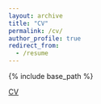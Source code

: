```yaml
---
layout: archive
title: "CV"
permalink: /cv/
author_profile: true
redirect_from:
  - /resume
---
```


{% include base_path %}

 [CV](/files/VermaCV.pdf)
